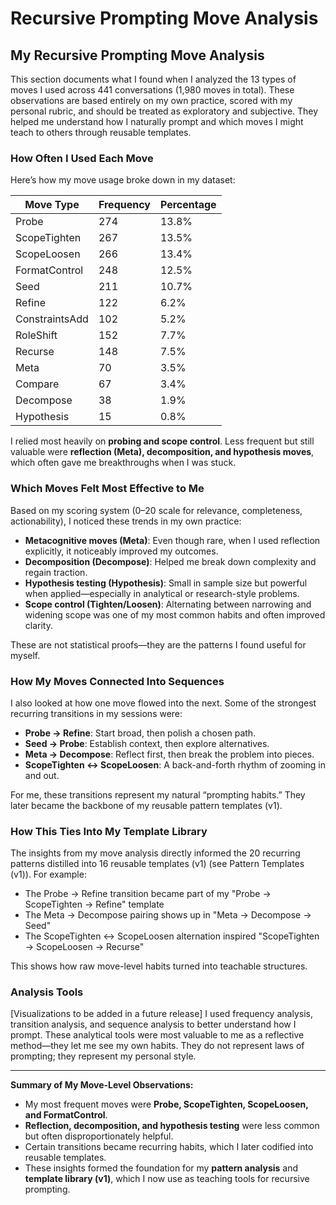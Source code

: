 # Recursive Prompting Move Analysis

## My Recursive Prompting Move Analysis

This section documents what I found when I analyzed the 13 types of moves I used across 441 conversations (1,980 moves in total). These observations are based entirely on my own practice, scored with my personal rubric, and should be treated as exploratory and subjective. They helped me understand how I naturally prompt and which moves I might teach to others through reusable templates.

### How Often I Used Each Move

Here’s how my move usage broke down in my dataset:

| Move Type      | Frequency | Percentage |
|----------------|-----------|------------|
| Probe          | 274       | 13.8%      |
| ScopeTighten   | 267       | 13.5%      |
| ScopeLoosen    | 266       | 13.4%      |
| FormatControl  | 248       | 12.5%      |
| Seed           | 211       | 10.7%      |
| Refine         | 122       | 6.2%       |
| ConstraintsAdd | 102       | 5.2%       |
| RoleShift      | 152       | 7.7%       |
| Recurse        | 148       | 7.5%       |
| Meta           | 70        | 3.5%       |
| Compare        | 67        | 3.4%       |
| Decompose      | 38        | 1.9%       |
| Hypothesis     | 15        | 0.8%       |

I relied most heavily on **probing and scope control**. Less frequent but still valuable were **reflection (Meta), decomposition, and hypothesis moves**, which often gave me breakthroughs when I was stuck.

### Which Moves Felt Most Effective to Me

Based on my scoring system (0–20 scale for relevance, completeness, actionability), I noticed these trends in my own practice:

- **Metacognitive moves (Meta)**: Even though rare, when I used reflection explicitly, it noticeably improved my outcomes.  
- **Decomposition (Decompose)**: Helped me break down complexity and regain traction.  
- **Hypothesis testing (Hypothesis)**: Small in sample size but powerful when applied—especially in analytical or research-style problems.  
- **Scope control (Tighten/Loosen)**: Alternating between narrowing and widening scope was one of my most common habits and often improved clarity.  

These are not statistical proofs—they are the patterns I found useful for myself.

### How My Moves Connected Into Sequences

I also looked at how one move flowed into the next. Some of the strongest recurring transitions in my sessions were:

- **Probe → Refine**: Start broad, then polish a chosen path.  
- **Seed → Probe**: Establish context, then explore alternatives.  
- **Meta → Decompose**: Reflect first, then break the problem into pieces.  
- **ScopeTighten ↔ ScopeLoosen**: A back-and-forth rhythm of zooming in and out.  

For me, these transitions represent my natural “prompting habits.” They later became the backbone of my reusable pattern templates (v1).

### How This Ties Into My Template Library

The insights from my move analysis directly informed the 20 recurring patterns distilled into 16 reusable templates (v1) (see Pattern Templates (v1)). For example:

- The Probe → Refine transition became part of my "Probe → ScopeTighten → Refine" template  
- The Meta → Decompose pairing shows up in "Meta → Decompose → Seed"  
- The ScopeTighten ↔ ScopeLoosen alternation inspired "ScopeTighten → ScopeLoosen → Recurse"  

This shows how raw move-level habits turned into teachable structures.

### Analysis Tools

[Visualizations to be added in a future release] I used frequency analysis, transition analysis, and sequence analysis to better understand how I prompt. These analytical tools were most valuable to me as a reflective method—they let me see my own habits. They do not represent laws of prompting; they represent my personal style.

---

**Summary of My Move-Level Observations:**

- My most frequent moves were **Probe, ScopeTighten, ScopeLoosen, and FormatControl**.  
- **Reflection, decomposition, and hypothesis testing** were less common but often disproportionately helpful.  
- Certain transitions became recurring habits, which I later codified into reusable templates.  
- These insights formed the foundation for my **pattern analysis** and **template library (v1)**, which I now use as teaching tools for recursive prompting.

